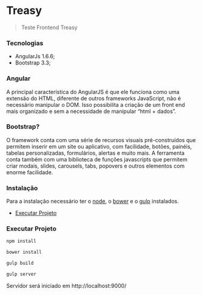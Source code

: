 # Treasy
> Teste Frontend Treasy

### Tecnologias

- AngularJs 1.6.6;
- Bootstrap 3.3;

### Angular

A principal característica do AngularJS é que ele funciona como uma extensão do HTML, diferente de outros frameworks JavaScript, não é necessário manipular o DOM. Isso possibilita a criação de um front end mais organizado e sem a necessidade de manipular “html + dados”.

### Bootstrap?

O framework conta com uma série de recursos visuais pré-construídos que permitem inserir em um site ou aplicativo, com facilidade, botões, painéis, tabelas personalizadas, formulários, alertas e muito mais.
A ferramenta conta também com uma biblioteca de funções javascripts que permitem criar modais, slides, carousels, tabs, popovers e outros elementos com enorme facilidade.


### Instalação

Para a instalação necessário ter o [node](https://nodejs.org/en/), o [bower](https://bower.io/) e o [gulp](https://gulpjs.com/) instalados.

- [Executar Projeto](#executar-projeto)

### Executar Projeto


``` bash
npm install

bower install

gulp build

gulp server
```
Servidor será iniciado em http://localhost:9000/
